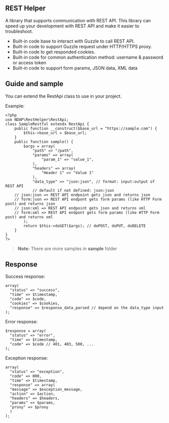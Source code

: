 ## REST Helper

A library that supports communication with REST API. This library can speed up your development with REST API and make it easier to troubleshoot.

 - Built-in code base to interact with Guzzle to call REST API.
 - Built-in code to support Guzzle request under HTTP/HTTPS proxy.
 - Built-in code to get responded cookies.
 - Built-in code for common authentication method: username & password or access token
 - Built-in code to support form params, JSON data, XML data

## Guide and sample

You can extend the RestApi class to use in your project. 

Example: 

    <?php
    use NDAP\RestHelper\RestApi;
    class SampleRestful extends RestApi {
        public function __construct($base_url = "https://sample.com") {
            $this->base_url = $base_url;
        }
        public function sample() {
            $args = array(
                "path" => "/path",
                "params" => array(
                    "param_1" => "value_1",
                ),
                "headers" => array(
                    "Header 1" => "Value 1"
                ),
                "data_type" => "json:json", // format: input:output of REST API
                // default if not defined: json:json
		// json:json => REST API endpoint gets json and returns json
		// form:json => REST API endpont gets form params (like HTTP Form post) and returns json
		// json:xml => REST API endpoint gets json and returns xml
		// form:xml => REST API endpont gets form params (like HTTP Form post) and returns xml
            );
            return $this->doGET($args); // doPOST, doPUT, doDELETE
	    }
    }
    ?>

> **Note:** There are more samples in **sample** folder

## Response

Success response:

    array(  
      "status" => "success",  
      "time" => $timestamp,  
      "code" => $code,  
      "cookies" => $cookies,  
      "response" => $response_data_parsed // depend on the data_type input  
    );

Error response:

    $response = array(  
      "status" => "error",  
      "time" => $timestamp, 
      "code" => $code // 401, 403, 500, ... 
    );

Exception response:

    array(  
      "status" => "exception",  
      "code" => 000,  
      "time" => $timestamp,  
      "response" => array(  
      "message" => $exception_message,  
      "action" => $action,  
      "headers" => $headers,  
      "params" => $params,  
      "proxy" => $proxy  
      )  
    );
